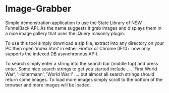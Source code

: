 Image-Grabber
=============

Simple demonstration application to use the State Library of NSW FunnelBack API. As the name suggests it grab images and displays them in a nice image gallery that uses the jQuery masonry plugin.

To use this tool simply download a zip file, extract into any directory on your PC then open 'index.html' in either Firefox or Chrome (IE10+ now only supports the indexed DB asynchronous API).

To search simply enter a string into the search bar (middle top) and press enter. Some nice search strings to get you started include .... 'First World War', 'Holtermann', 'World War I' .... but almost all search strings should return some images. To load more images simply scroll to the bottom of the browser and more images will be loaded.
